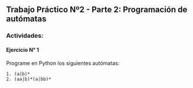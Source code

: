 ## Trabajo Práctico Nº2 - Parte 2: Programación de autómatas

### Actividades:

#### Ejercicio N° 1
Programe en Python los siguientes autómatas:
```
1. (a|b)*
2. (aa|b)*(a|bb)*
```
